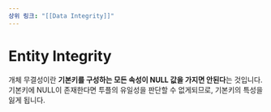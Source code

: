 ```yaml
---
상위 링크: "[[Data Integrity]]"
---
```

# Entity Integrity
개체 무결성이란 **기본키를 구성하는 모든 속성이 NULL 값을 가지면 안된다**는 것입니다. 기본키에 NULL이 존재한다면 투플의 유일성을 판단할 수 없게되므로, 기본키의 특성을 잃게 됩니다.